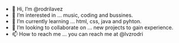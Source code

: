 - 👋 Hi, I’m @rodrilavez
- 👀 I’m interested in ... music, coding and bussines.
- 🌱 I’m currently learning ... html, css, java and pyhton.
- 💞️ I’m looking to collaborate on ... new projects to gain experience.
- 📫 How to reach me ... you can reach me at @lvzrodri

<!---
rodrilavez/rodrilavez is a ✨ special ✨ repository because its `README.md` (this file) appears on your GitHub profile.
You can click the Preview link to take a look at your changes.
--->
